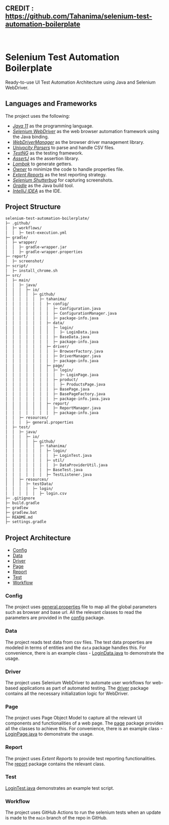 ## CREDIT : https://github.com/Tahanima/selenium-test-automation-boilerplate
</br>

# Selenium Test Automation Boilerplate

Ready-to-use UI Test Automation Architecture using Java and Selenium WebDriver.

## Languages and Frameworks

The project uses the following:
- *[Java 11](https://openjdk.java.net/projects/jdk/11/)* as the programming language.
- *[Selenium WebDriver](https://www.selenium.dev/)* as the web browser automation framework using the Java binding.
- *[WebDriverManager](https://bonigarcia.dev/webdrivermanager/)* as the browser driver management library.
- *[Univocity Parsers](https://www.univocity.com/pages/univocity_parsers_tutorial)* to parse and handle CSV files.
- *[TestNG](https://testng.org/doc/)* as the testing framework.
- *[AssertJ](https://assertj.github.io/doc/)* as the assertion library.
- *[Lombok](https://projectlombok.org/)* to generate getters.
- *[Owner](http://owner.aeonbits.org/)* to minimize the code to handle properties file.
- *[Extent Reports](https://www.extentreports.com/)* as the test reporting strategy.
- *[Selenium Shutterbug](https://github.com/assertthat/selenium-shutterbug)* for capturing screenshots.
- *[Gradle](https://gradle.org/)* as the Java build tool.
- *[IntelliJ IDEA](https://www.jetbrains.com/idea/)* as the IDE.

## Project Structure
```bash
selenium-test-automation-boilerplate/
├─ .github/
│  ├─ workflows/
│  │  ├─ test-execution.yml
├─ gradle/
│  ├─ wrapper/
│  │  ├─ gradle-wrapper.jar
│  │  ├─ gradle-wrapper.properties
├─ report/
│  ├─ screenshot/
├─ script/
│  ├─ install_chrome.sh
├─ src/
│  ├─ main/
│  │  ├─ java/
│  │  │  ├─ io/
│  │  │  │  ├─ github/
│  │  │  │  │  ├─ tahanima/
│  │  │  │  │  │  ├─ config/
│  │  │  │  │  │  │  ├─ Configuration.java
│  │  │  │  │  │  │  ├─ ConfigurationManager.java
│  │  │  │  │  │  │  ├─ package-info.java
│  │  │  │  │  │  ├─ data/
│  │  │  │  │  │  │  ├─ login/
│  │  │  │  │  │  │  │  ├─ LoginData.java
│  │  │  │  │  │  │  ├─ BaseData.java
│  │  │  │  │  │  │  ├─ package-info.java
│  │  │  │  │  │  ├─ driver/
│  │  │  │  │  │  │  ├─ BrowserFactory.java
│  │  │  │  │  │  │  ├─ DriverManager.java
│  │  │  │  │  │  │  ├─ package-info.java
│  │  │  │  │  │  ├─ page/
│  │  │  │  │  │  │  ├─ login/
│  │  │  │  │  │  │  │  ├─ LoginPage.java
│  │  │  │  │  │  │  ├─ product/
│  │  │  │  │  │  │  │  ├─ ProductsPage.java
│  │  │  │  │  │  │  ├─ BasePage.java
│  │  │  │  │  │  │  ├─ BasePageFactory.java
│  │  │  │  │  │  │  ├─ package-info.java.java
│  │  │  │  │  │  ├─ report/
│  │  │  │  │  │  │  ├─ ReportManager.java
│  │  │  │  │  │  │  ├─ package-info.java
│  │  ├─ resources/
│  │  │  ├─ general.properties
│  ├─ test/
│  │  ├─ java/
│  │  │  ├─ io/
│  │  │  │  ├─ github/
│  │  │  │  │  ├─ tahanima/
│  │  │  │  │  │  ├─ login/
│  │  │  │  │  │  │  ├─ LoginTest.java
│  │  │  │  │  │  ├─ util/
│  │  │  │  │  │  │  ├─ DataProviderUtil.java
│  │  │  │  │  │  ├─ BaseTest.java
│  │  │  │  │  │  ├─ TestListener.java
│  │  ├─ resources/
│  │  │  ├─ testData/
│  │  │  │  ├─ login/
│  │  │  │  │  ├─ login.csv
├─ .gitignore
├─ build.gradle
├─ gradlew
├─ gradlew.bat
├─ README.md
├─ settings.gradle
```
## Project Architecture
- [Config](#config)
- [Data](#data)
- [Driver](#driver)
- [Page](#page)
- [Report](#report)
- [Test](#test)
- [Workflow](#workflow)

### Config
The project uses [general.properties](src/main/resources/general.properties) file to map all the global parameters such as browser and base url. All the relevant classes to read the parameters are provided in the [config](src/main/java/io/github/tahanima/config) package.

### Data
The project reads test data from csv files. The test data properties are modeled in terms of entities and the `data` package handles this. For convenience, there is an example class - [LoginData.java](src/main/java/io/github/tahanima/data/login/LoginData.java) to demonstrate the usage. 

### Driver
The project uses Selenium WebDriver to automate user workflows for web-based applications as part of automated testing. The [driver](src/main/java/io/github/tahanima/driver) package contains all the necessary initialization logic for WebDriver.

### Page
The project uses Page Object Model to capture all the relevant UI components and functionalities of a web page. The [page](src/main/java/io/github/tahanima/page) package provides all the classes to achieve this. For convenience, there is an example class - [LoginPage.java](src/main/java/io/github/tahanima/page/login/LoginPage.java) to demonstrate the usage.

### Report
The project uses *Extent Reports* to provide test reporting functionalities. The [report](src/main/java/io/github/tahanima/report) package contains the relevant class.

### Test
[LoginTest.java](src/test/java/io/github/tahanima/login/LoginTest.java) demonstrates an example test script.

### Workflow
The project uses GitHub Actions to run the selenium tests when an update is made to the `main` branch of the repo in GitHub. 

